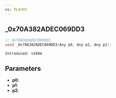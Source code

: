 ```yaml
---
ns: PLAYER
---
```

## _0x70A382ADEC069DD3

```c
// 0x70A382ADEC069DD3
void _0x70A382ADEC069DD3(Any p0, Any p1, Any p2);
```

```
Introduced: v1604
```

## Parameters
* **p0**:
* **p1**:
* **p2**:

